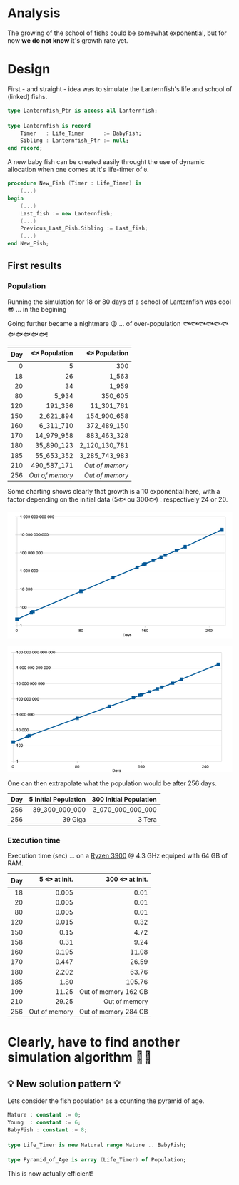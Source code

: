 # Analysis

The growing of the school of fishs could be somewhat exponential, but for now **we do not know** it's growth rate yet.

# Design

First - and straight - idea was to simulate the Lanternfish's life and school of (linked) fishs.

```ada
type Lanternfish_Ptr is access all Lanternfish;

type Lanternfish is record
    Timer   : Life_Timer      := BabyFish;
    Sibling : Lanternfish_Ptr := null;
end record;
```

A new baby fish can be created easily throught the use of dynamic allocation when one comes at it's life-timer of `0`.

```ada
procedure New_Fish (Timer : Life_Timer) is
    (...)
begin
    (...)
    Last_fish := new Lanternfish;
    (...)
    Previous_Last_Fish.Sibling := Last_fish;
    (...)
end New_Fish;
```

## First results

### Population

Running the simulation for 18 or 80 days of a school of Lanternfish was cool 😎 ... in the begining 

Going further became a nightmare 😫 ... of over-population 🐟🐟🐟🐟🐟🐟🐟🐟🐟🐟🐟!

| Day | 🐟 Population | 🐟 Population |
| --:| --:| --:|
| 0 | 5 | 300|
| 18| 26| 1_563|
| 20| 34| 1_959|
| 80| 5_934| 350_605|
| 120| 191_336| 11_301_761|
| 150| 2_621_894| 154_900_658|
| 160| 6_311_710| 372_489_150|
| 170| 14_979_958| 883_463_328|
| 180| 35_890_123| 2_120_130_781|
| 185| 55_653_352| 3_285_743_983|
| 210| 490_587_171|  *Out of memory* |
| 256| *Out of memory* |  *Out of memory* |

Some charting shows clearly that growth is a 10 exponential here, with a factor depending on the initial data (5🐟 ou 300🐟) : respectively 24 or 20.

![Population growth from 5](doc/Population_Growth-from_5.png)

![Population growth from 300](doc/Population_Growth-from_300.png)

One can then extrapolate what the population would be after 256 days.

| Day | 5 Initial Population | 300 Initial Population |
| --:| --:| --:|
| 256| 39_300_000_000 | 3_070_000_000_000 |
| 256| 39 Giga | 3 Tera |

### Execution time

Execution time (sec) ... on a [Ryzen 3900](https://www.amd.com/en/products/cpu/amd-ryzen-9-pro-3900) @ 4.3 GHz equiped with 64 GB of RAM.

| Day | 5 🐟  at init. | 300 🐟 at init. |
| --:| --:| --:|
| 18 | 0.005 | 0.01 |
| 20 | 0.005 | 0.01 |
| 80 | 0.005 | 0.01 |
| 120 | 0.015 | 0.32 |
| 150 | 0.15 | 4.72 |
| 158 | 0.31 | 9.24 |
| 160 | 0.195 | 11.08 |
| 170 | 0.447 | 26.59 |
| 180 | 2.202 | 63.76 |
| 185 | 1.80 | 105.76 |
| 199 | 11.25 | Out of memory 162 GB |
| 210 | 29.25 |  Out of memory |
| 256 | Out of memory | Out of memory 284 GB |

# Clearly, have to find another simulation algorithm 🧞‍♂️

## 💡 New solution pattern 💡

Lets consider the fish population as a counting the pyramid of age.

```ada
Mature : constant := 0;
Young  : constant := 6;
BabyFish : constant := 8;

type Life_Timer is new Natural range Mature .. BabyFish;

type Pyramid_of_Age is array (Life_Timer) of Population;
```

This is now actually efficient!